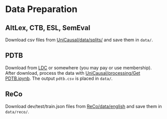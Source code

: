 # Data Preparation
## AltLex, CTB, ESL, SemEval
Download csv files from [UniCausal/data/splits/](https://github.com/tanfiona/UniCausal/tree/main/data/splits) and save them in `data/`.


## PDTB
Download from [LDC](https://catalog.ldc.upenn.edu/LDC2019T05) or somewhere (you may pay or use membership).<br>
After download, process the data with [UniCausal/processing/Get PDTB.ipynb](https://github.com/tanfiona/UniCausal/blob/main/processing/Get%20PDTB.ipynb).
The output `pdtb.csv` is placed in `data/`.

## ReCo
Download dev/test/train.json files from [ReCo/data/english](https://github.com/Waste-Wood/ReCo/tree/main/data/english) and save them in `data/reco/`.
